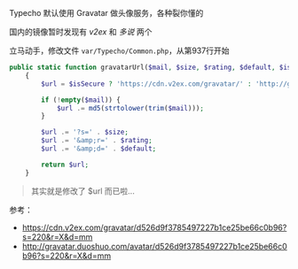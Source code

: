Typecho 默认使用 Gravatar 做头像服务，各种裂你懂的

国内的镜像暂时发现有 *v2ex* 和 *多说* 两个

立马动手，修改文件 `var/Typecho/Common.php`，从第937行开始

>
```php
public static function gravatarUrl($mail, $size, $rating, $default, $isSecure = false)
    {
        $url = $isSecure ? 'https://cdn.v2ex.com/gravatar/' : 'http://gravatar.duoshuo.com/avatar/';

        if (!empty($mail)) {
            $url .= md5(strtolower(trim($mail)));
        }

        $url .= '?s=' . $size;
        $url .= '&amp;r=' . $rating;
        $url .= '&amp;d=' . $default;

        return $url;
    }
```

> 其实就是修改了 $url 而已啦...

参考：
- <https://cdn.v2ex.com/gravatar/d526d9f3785497227b1ce25be66c0b96?s=220&r=X&d=mm>
- <http://gravatar.duoshuo.com/avatar/d526d9f3785497227b1ce25be66c0b96?s=220&r=X&d=mm>